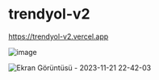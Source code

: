 # trendyol-v2

https://trendyol-v2.vercel.app

![image](https://github.com/gokhanSucsuz/trendyol-v2/assets/11310915/8aca1ebe-17ca-459e-a682-9b33fe4a89cf)

![Ekran Görüntüsü - 2023-11-21 22-42-03](https://github.com/gokhanSucsuz/trendyol-v2/assets/11310915/ae99ef61-7162-41d4-98cf-55ba04627bc0)
